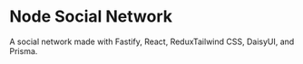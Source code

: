 # Node Social Network
A social network made with Fastify, React, ReduxTailwind CSS, DaisyUI, and Prisma.
